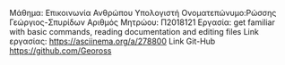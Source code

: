Μάθημα: Επικοινωνία Ανθρώπου Υπολογιστή
Ονοματεπώνυμο:Ρώσσης Γεώργιος-Σπυρίδων
Αριθμός Μητρώου: Π2018121
Εργασία: get familiar with basic commands, reading documentation and editing files
Link εργασίας: https://asciinema.org/a/278800
Link Git-Hub https://github.com/Geoross
